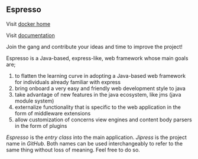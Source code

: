 ## Espresso

Visit [docker home](https://hub.docker.com/repository/docker/m41na/espresso/general)

Visit [documentation](https://jipress.github.io/espresso/#/)

Join the gang and contribute your ideas and time to improve the project!

Espresso is a Java-based, express-like, web framework whose main goals are;

1. to flatten the learning curve in adopting a Java-based web framework for individuals already familiar with express
2. bring onboard a very easy and friendly web development style to java
3. take advantage of new features in the java ecosystem, like jms (java module system)
4. externalize functionality that is specific to the web application in the form of middleware extensions
5. allow customization of concerns view engines and content body parsers in the form of plugins

_Espresso_ is the _entry class_ into the main application. _Jipress_ is the project name in _GitHub_. Both names can be
used interchangeably to refer to the same thing without loss of meaning. Feel free to do so.

